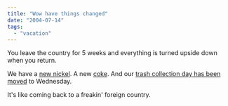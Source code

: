```yaml
---
title: "Wow have things changed"
date: "2004-07-14"
tags: 
  - "vacation"
---
```


You leave the country for 5 weeks and everything is turned upside down when you return.

We have a [new nickel](http://www.usmint.gov/mint_programs/index.cfm?flash=yes&action=nickel_series "The United States Mint"). A new [coke](http://www.cokec2.com/home.html). And our [trash collection day has been moved](http://www.rabanco.com/) to Wednesday.

It's like coming back to a freakin' foreign country.

